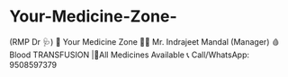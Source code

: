 # Your-Medicine-Zone-
(RMP Dr 🩺)  🏥 Your Medicine Zone 👨‍⚕️ Mr. Indrajeet Mandal (Manager) 🩸 Blood TRANSFUSION |💊All Medicines Available 📞 Call/WhatsApp: 9508597379
